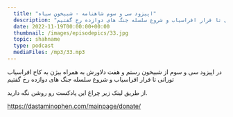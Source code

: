 ```yaml
---
  title: "اپیزود سی و سوم شاهنامه - شبیخونِ سیاه"
  description: "در اپیزود سی و سوم از شبیخون رستم و هفت دلاورش به همراه بیژن به کاح افراسیاب تورانی تا فرار افراسیاب و شروع سلسله جنگ های دوازده رخ گفتیم"
  date: 2022-11-19T00:00:00+00:00
  thumbnail: /images/episodepics/33.jpg
  topic: shahname
  type: podcast
  mediaFiles: /mp3/33.mp3
---
```


در اپیزود سی و سوم از شبیخون رستم و هفت دلاورش به همراه بیژن به کاح افراسیاب تورانی تا فرار افراسیاب و شروع سلسله جنگ های دوازده رخ گفتیم  

از طریق لینک زیر چراغ این پادکست رو روشن نگه دارید.

https://dastaminophen.com/mainpage/donate/